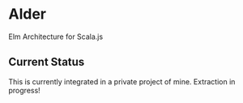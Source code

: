 # Alder

Elm Architecture for Scala.js

## Current Status

This is currently integrated in a private project of mine. Extraction in progress!

